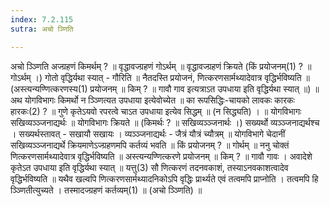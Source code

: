 ```yaml
---
index: 7.2.115
sutra: अचो ञ्णिति

---
```

 अचो ञ्ञ्णिति अज्ग्रहणं किमर्थम् ? ॥ वृद्धावज्ग्रहणं गोऽर्थम् ॥ वृद्धावज्ग्रहणं क्रियते (किं प्रयोजनम्(1) ? ॥ गोऽर्थम् ।) गोतो वृद्धिर्यथा स्यात् - गौरिति ॥ नैतदस्ति प्रयोजनं, णित्करणसार्मथ्यादेवात्र वृद्धिर्भविष्यति ॥ (अस्त्यन्यण्णित्करणस्य(1) प्रयोजनम् ॥ किम् ? ॥ गावौ गाव इत्यत्राऽत उपधाया इति वृद्धिर्यथा स्यात् ॥) ॥ अथ योगविभागः किमर्थो न ञ्ञ्णित्यत उपधाया इत्येवोच्येत ॥ का रूपसिद्धिः-चायको लावकः कारकः हारकः(2) ? ॥ गुणे कृतेऽयवो रपरत्वे चाऽत उपधाया इत्येव सिद्धम् ॥ (न सिद्ध्यति) । ॥ योगविभागः सखिव्यञ्ञ्जनाद्यर्थः ॥ योगविभागः क्रियते ॥ (किमर्थः ? ॥ सखिव्यञ्ञ्जनार्थः ।) सख्यर्थो व्यञ्ञ्जनाद्यर्थश्च । सख्यर्थस्तावत् - सखायौ सखायः । व्यञ्ञ्जनाद्यर्थः - जैत्रं यौत्रं च्यौत्रम् ॥ योगविभागे चेदानीं सखिव्यञ्ञ्जनाद्यर्थे क्रियमाणेऽज्ग्रहणमपि कर्तव्यं भवति ॥ किं प्रयोजनम् ? ॥ गोर्थम् ॥ ननु चोक्तं णित्करणसार्मथ्यादेवात्र वृद्धिर्भविष्यति ॥ अस्त्यन्यण्णित्करणे प्रयोजनम् ॥ किम् ? ॥ गावौ गावः । अवादेशे कृतेऽत उपधाया इति वृद्धिर्यथा स्यात् ॥ यत्तु(3) सौ णित्करणं तदनवकाशं, तस्याऽनवकाशत्वादेव वृद्धिर्भविष्यति ॥ यथैव खल्वपि णित्करणसार्मथ्यादनिकोऽपि वृद्धिः प्रार्थ्यते एवं तत्वमपि प्राप्नोति । तत्वमपि हि ञ्ञ्णितीत्युच्यते । तस्मादज्ग्रहणं कर्तव्यम्(1) ॥ (अचो ञ्ञ्णिति) ॥ 